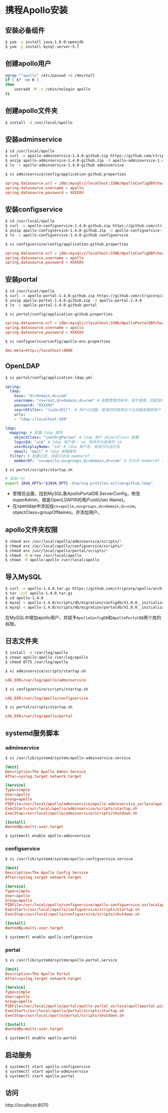 # 携程Apollo安装

## 安装必备组件

```bash
$ yum -y install java-1.8.0-openjdk
$ yum -y install mysql-server-5.7
```

## 创建apollo用户

```bash
egrep "^apollo" /etc/passwd >& /dev/null
if [ $? -ne 0 ]
then
    useradd -M -s /sbin/nologin apollo
fi
```

## 创建apollo文件夹

```bash
$ install -d /usr/local/apollo
```

## 安装adminservice

```bash
$ cd /usr/local/apollo
$ curl -o apollo-adminservice-1.4.0-github.zip https://github.com/ctripcorp/apollo/releases/download/v1.4.0/apollo-adminservice-1.4.0-github.zip
$ unzip apollo-adminservice-1.4.0-github.zip -d apollo-adminservice-1.4.0-github
$ ln -s apollo-adminservice-1.4.0-github adminservice
```

```bash
$ vi adminservice/config/application-github.properties
```

```conf
spring.datasource.url = jdbc:mysql://localhost:3306/ApolloConfigDB?characterEncoding=utf8
spring.datasource.username = apollo
spring.datasource.password = XXXXXX
```

## 安装configservice

```bash
$ cd /usr/local/apollo
$ curl -o apollo-configservice-1.4.0-github.zip https://github.com/ctripcorp/apollo/releases/download/v1.4.0/apollo-configservice-1.4.0-github.zip
$ unzip apollo-configservice-1.4.0-github.zip -d apollo-configservice-1.4.0
$ ln -s apollo-configservice-1.4.0-github configservice
```

```bash
$ vi configservice/config/application-github.properties
```

```conf
spring.datasource.url = jdbc:mysql://localhost:3306/ApolloConfigDB?characterEncoding=utf8
spring.datasource.username = apollo
spring.datasource.password = XXXXXX
```

## 安装portal

```bash
$ cd /usr/local/apollo
$ curl -o apollo-portal-1.4.0-github.zip https://github.com/ctripcorp/apollo/releases/download/v1.4.0/apollo-portal-1.4.0-github.zip
$ unzip apollo-portal-1.4.0-github.zip -d apollo-portal-1.4.0
$ ln -s apollo-portal-1.4.0-github portal
```

```bash
$ vi portal/config/application-github.properties
```

```conf
spring.datasource.url = jdbc:mysql://localhost:3306/ApolloPortalDB?characterEncoding=utf8
spring.datasource.username = apollo
spring.datasource.password = XXXXXX
```

```bash
$ vi configservice/config/apollo-env.properties
```

```conf
dev.meta=http://localhost:8080
```

## OpenLDAP

```bash
$ vi portal/config/application-ldap.yml
```

```yml
spring:
  ldap:
    base: "dc=domain,dc=com"
    username: "cn=root,dc=domain,dc=com" # 配置管理员账号，用于搜索、匹配用户
    password: "XXXXXX"
    searchFilter: "(uid={0})"  # 用户过滤器，登录的时候用这个过滤器来搜索用户
    urls:
    - "ldap://localhost:389"

ldap:
  mapping: # 配置 ldap 属性
    objectClass: "inetOrgPerson" # ldap 用户 objectClass 配置
    loginId: "uid" # ldap 用户惟一 id，用来作为登录的 id
    userDisplayName: "cn" # ldap 用户名，用来作为显示名
    email: "mail" # ldap 邮箱属性
  filter: # 配置过滤，目前只支持 memberOf
    memberOf: "cn=apollo,ou=groups,dc=domain,dc=com" # 只允许 memberOf 属性为 apollo 的用户访问
```

```bash
$ vi portal/scripts/startup.sh
```

```bash
# 添加一行
export JAVA_OPTS="$JAVA_OPTS -Dspring.profiles.active=github,ldap"
```

* 管理员设置，找到MySQL表ApolloPortalDB.ServerConfig，修改superAdmin，值是OpenLDAP中的用户uid(User Name)。
* 在openldap中添加组`cn=apollo,ou=groups,dc=domain,dc=com`，objectClass=groupOfNames。并添加用户。

## apollo文件夹权限

```bash
$ chmod a+x /usr/local/apollo/adminservice/scripts/*
$ chmod a+x /usr/local/apollo/configservice/scripts/*
$ chmod a+x /usr/local/apollo/portal/scripts/*
$ chmod -R o-rwx /usr/local/apollo
$ chown -R apollo:apollo /usr/local/apollo
```

## 导入MySQL

```bash
$ curl -o apollo-1.4.0.tar.gz https://github.com/ctripcorp/apollo/archive/v1.4.0.tar.gz
$ tar -zxf apollo-1.4.0.tar.gz
$ cd apollo-1.4.0
$ mysql < apollo-1.4.0/scripts/db/migration/configdb/V1.0.0__initialization.sql
$ mysql < apollo-1.4.0/scripts/db/migration/portaldb/V1.0.0__initialization.sql
```

在MySQL中增加apollo用户，并赋予`ApolloConfigDB`和`ApolloPortalDB`两个库的权限。

## 日志文件夹

```bash
$ install -d /var/log/apollo
$ chown apollo:apollo /var/log/apollo
$ chmod 0775 /var/log/apollo
```

```bash
$ vi adminservice/scripts/startup.sh
```

```conf
LOG_DIR=/var/log/apollo/adminservice
```

```bash
$ vi configservice/scripts/startup.sh
```

```conf
LOG_DIR=/var/log/apollo/configservice
```

```bash
$ vi portal/scripts/startup.sh
```

```conf
LOG_DIR=/var/log/apollo/portal
```

## systemd服务脚本

### adminservice

```bash
$ vi /usr/lib/systemd/system/apollo-adminservice.service
```

```conf
[Unit]
Description=The Apollo Admin Service
After=syslog.target network.target

[Service]
Type=simple
User=apollo
Group=apollo
PIDFile=/usr/local/apollo/adminservice/apollo-adminservice_usrlocalapolloadminservice.pid
ExecStart=/usr/local/apollo/adminservice/scripts/startup.sh
ExecStop=/usr/local/apollo/adminservice/scripts/shutdown.sh

[Install]
WantedBy=multi-user.target
```

```bash
$ systemctl enable apollo-adminservice
```

### configservice

```bash
$ vi /usr/lib/systemd/system/apollo-configservice.service
```

```conf
[Unit]
Description=The Apollo Config Service
After=syslog.target network.target

[Service]
Type=simple
User=apollo
Group=apollo
PIDFile=/usr/local/apollo/configservice/apollo-configservice_usrlocalapolloconfigservice.pid
ExecStart=/usr/local/apollo/configservice/scripts/startup.sh
ExecStop=/usr/local/apollo/configservice/scripts/shutdown.sh

[Install]
WantedBy=multi-user.target
```

```bash
$ systemctl enable apollo-configservice
```

### portal

```bash
$ vi /usr/lib/systemd/system/apollo-portal.service
```

```conf
[Unit]
Description=The Apollo Portal
After=syslog.target network.target

[Service]
Type=simple
User=apollo
Group=apollo
PIDFile=/usr/local/apollo/portal/apollo-portal_usrlocalapolloportal.pid
ExecStart=/usr/local/apollo/portal/scripts/startup.sh
ExecStop=/usr/local/apollo/portal/scripts/shutdown.sh

[Install]
WantedBy=multi-user.target
```

```bash
$ systemctl enable apollo-portal
```

## 启动服务

```bash
$ systemctl start apollo-configservice
$ systemctl start apollo-adminservice
$ systemctl start apollo-portal
```

## 访问

http://localhost:8070

